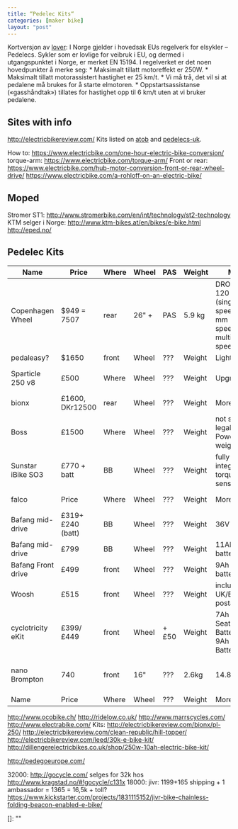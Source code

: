 ```yaml
---
title: “Pedelec Kits“
categories: [maker bike]
layout: "post"
---
```


Kortversjon av [lover][lover]:
I Norge gjelder i hovedsak EUs regelverk for elsykler – Pedelecs. Sykler som er lovlige for veibruk i EU, og dermed i utgangspunktet i Norge, er merket EN 15194.
I regelverket er det noen hovedpunkter å merke seg:
	* Maksimalt tillatt motoreffekt er 250W.
	* Maksimalt tillatt motorassistert hastighet er 25 km/t.
	* Vi må trå, det vil si at pedalene må brukes for å starte elmotoren.
	* Oppstartsassistanse («gasshåndtak») tillates for hastighet opp til 6 km/t uten at vi bruker pedalene.

## Sites with info
http://electricbikereview.com/
Kits listed on [atob][atob] and [pedelecs-uk][pedelecs-uk].

How to: https://www.electricbike.com/one-hour-electric-bike-conversion/
torque-arm: https://www.electricbike.com/torque-arm/
Front or rear: https://www.electricbike.com/hub-motor-conversion-front-or-rear-wheel-drive/
https://www.electricbike.com/a-rohloff-on-an-electric-bike/


## Moped
Stromer ST1: http://www.stromerbike.com/en/int/technology/st2-technology  
KTM selger i Norge: http://www.ktm-bikes.at/en/bikes/e-bike.html  
http://eped.no/  

## Pedelec Kits

Name              | Price           | Where | Wheel  | PAS  | Weight  | More        | url
----------------- | --------------- | ----- | ------ | ---- | ------- | ----------- | -----------
Copenhagen Wheel  | $949 = 7507     | rear  | 26" +  | PAS  | 5.9 kg  | DROPOUT 120 mm (single speed), 135 mm (single speed and multi-speed)  | 
pedaleasy?        | $1650           | front | Wheel  | ???  | Weight  | Lightest    | http://www.pedaleasy.ca/models/
Sparticle 250 v8  | £500            | Where | Wheel  | ???  | Weight  | Upgradeable | http://www.electricbikesales.co.uk/sparticle-250-watt-electric%20bike%20-conversion-kit-v8
bionx             | £1600, DKr12500 | rear  | Wheel  | ???  | Weight  | More        | e-wheels.dk + http://www.electricbikesales.co.uk
Boss              | £1500           | Where | Wheel  | ???  | Weight  | not street legal, best Power to weight | www.electricbikesales.co.uk
Sunstar iBike SO3 | £770 + batt     | BB    | Wheel  | ???  | Weight  | fully integrated torque sensing | http://www.electricbikesales.co.uk
falco             | Price           | Where | Wheel  | ???  | Weight  | More        | http://e-wheels.dk + http://www.falcoemotors.com/?page_id=2358
Bafang mid-drive  | £319+£240 (batt)| BB    | Wheel  | ???  | Weight  | 36V 13Ah    | http://eclipsebikes.com/bafang-8fun-bbs01-drive-250w-motor-p-1102.html
Bafang mid-drive  | £799            | BB    | Wheel  | ???  | Weight  | 11AH bottle battery | http://www.electric-bike-conversions.co.uk
Bafang Front drive| £499            | front | Wheel  | ???  | Weight  | 9Ah bottle battery  | http://www.electric-bike-conversions.co.uk
Woosh             | £515            | front | Wheel  | ???  | Weight  | including UK/EU postage | http://www.wooshbikes.co.uk/?hubkits
cyclotricity eKit | £399/£449       | front | Wheel  | +£50 | Weight  | 7Ah Seatpost Battery / 9Ah Bottle Battery  | http://cyclotricity.com/front-drive-electric-bike-kit/
nano Brompton     | 740             | front | 16"    | ???  | 2.6kg   | 14.8V 20Ah  | http://www.nanoelectricbikes.co.uk/the-nano-2 http://www.bikebrompton.com/accesorios.aspx?Id=electric-conversion-kit&Ind=electric-conversor-kit-for-brompton&Fot=3
Name              | Price           | Where | Wheel  | ???  | Weight  | More        | url


http://www.ocobike.ch/
http://ridelow.co.uk/
http://www.marrscycles.com/
http://www.electrabike.com/
Kits:
	http://electricbikereview.com/bionx/pl-250/
	http://electricbikereview.com/clean-republic/hill-topper/
	http://electricbikereview.com/leed/30k-e-bike-kit/
	http://dillengerelectricbikes.co.uk/shop/250w-10ah-electric-bike-kit/



http://pedegoeurope.com/

32000: http://gocycle.com/ selges for 32k hos http://www.kragstad.no/#!gocycle/c131x
18000: jivr: 1199+165 shipping + 1 ambassador = 1365 = 16,5k + toll? https://www.kickstarter.com/projects/1831115152/jivr-bike-chainless-folding-beacon-enabled-e-bike/





  [pedelecs-uk]: http://www.pedelecs.co.uk/buy/electric-bike-kit-directory/  "pedelecs-uk"
  [atob]: http://www.atob.org.uk/electric-bikes/electric-bike-conversion-kits/  "atob"
  [lover]: http://www.elbil.no/kjope-elbil/elsykler/1005-hva-er-en-elsykkel  "lover"
  []:   ""
